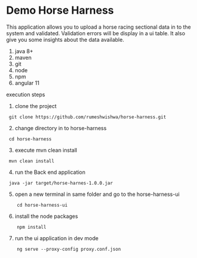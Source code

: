 # Demo Horse Harness

This application allows you to upload a horse racing  sectional data in to the system and validated. Validation errors will be display in a ui table. It also give you some insights about the data available.

1. java 8+
2. maven
3. git
4. node
5. npm
6. angular 11

execution steps

1. clone the project
   
``` 
 git clone https://github.com/rumeshwishwa/horse-harness.git
```

2. change directory in to horse-harness

``` 
 cd horse-harness
```

3. execute mvn clean install

``` 
 mvn clean install
```

4. run the Back end application

``` 
 java -jar target/horse-harnes-1.0.0.jar
```

5. open a new terminal in same folder and go to the horse-harness-ui

``` 
    cd horse-harness-ui
```

6. install the node packages

```
    npm install
```

7. run the ui application in dev mode

```
    ng serve --proxy-config proxy.conf.json
```
